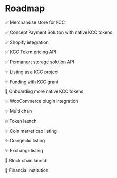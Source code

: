 # Roadmap

✅ Merchandise store for KCC

✅ Concept Payment Solution with native KCC tokens

✅ Shopify integration

✅ KCC Token pricing API

✅ Permanent storage solution API

✨ Listing as a KCC project

✨ Funding with KCC grant

🥰 Onboarding more native KCC tokens

✨ WooCommerce plugin integration

✨ Multi chain

🔥️ Token launch

✨ Coin market cap listing

✨ Coingecko listing

✨ Exchange listing

🚀 Block chain launch

🏁 Financial institution
